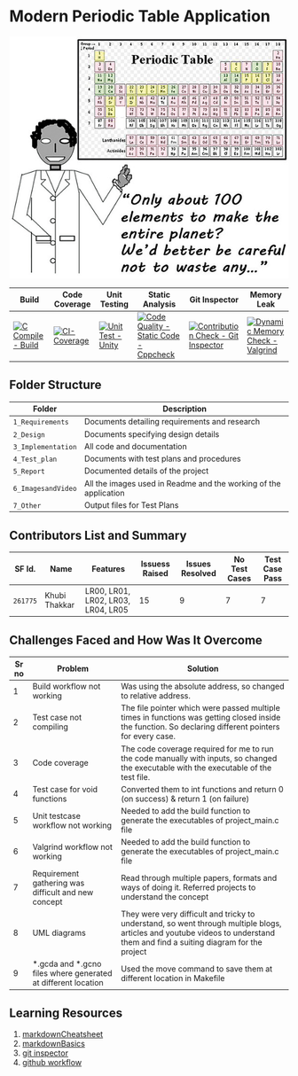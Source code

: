 # Modern Periodic Table Application

![Logo](/6_ImagesAndVideos/periodiclogo.jpg)

Build | Code Coverage | Unit Testing | Static Analysis | Git Inspector | Memory Leak
------|----------|-------|-------- | --- | ---
[![C Compile - Build](https://github.com/KhubiThakkar/Periodic-Table/actions/workflows/build.yml/badge.svg?branch=master)](https://github.com/KhubiThakkar/Periodic-Table/actions/workflows/build.yml) | [![CI-Coverage](https://github.com/KhubiThakkar/Periodic-Table/actions/workflows/coverage.yml/badge.svg?branch=master)](https://github.com/KhubiThakkar/Periodic-Table/actions/workflows/coverage.yml) | [![Unit Test - Unity](https://github.com/KhubiThakkar/Periodic-Table/actions/workflows/unit-test.yml/badge.svg?branch=master)](https://github.com/KhubiThakkar/Periodic-Table/actions/workflows/unit-test.yml) | [![Code Quality - Static Code - Cppcheck](https://github.com/KhubiThakkar/Periodic-Table/actions/workflows/cpp-check.yml/badge.svg?branch=master)](https://github.com/KhubiThakkar/Periodic-Table/actions/workflows/cpp-check.yml) | [![Contribution Check - Git Inspector](https://github.com/KhubiThakkar/Periodic-Table/actions/workflows/gitinspector.yml/badge.svg?branch=master)](https://github.com/KhubiThakkar/Periodic-Table/actions/workflows/gitinspector.yml) | [![Dynamic Memory Check - Valgrind](https://github.com/KhubiThakkar/Periodic-Table/actions/workflows/valgrind.yml/badge.svg?branch=master)](https://github.com/KhubiThakkar/Periodic-Table/actions/workflows/valgrind.yml)


## Folder Structure
Folder             | Description
-------------------| -----------------------------------------
`1_Requirements`   | Documents detailing requirements and research
`2_Design`         | Documents specifying design details
`3_Implementation` | All code and documentation
`4_Test_plan`      | Documents with test plans and procedures
`5_Report`         | Documented details of the project
`6_ImagesandVideo` | All the images used in Readme and the working of the application
`7_Other`          | Output files for Test Plans

## Contributors List and Summary

SF Id. |  Name   |    Features    | Issuess Raised |Issues Resolved|No Test Cases|Test Case Pass
-------|---------|----------------|----------------|---------------|-------------|--------------
`261775` | Khubi Thakkar  | LR00, LR01, LR02, LR03, LR04, LR05   | 15     | 9   |7  |7 

## Challenges Faced and How Was It Overcome

**Sr no** | **Problem** | **Solution**
| ------ | ----- | ------ |
1 | Build workflow not working | Was using the absolute address, so changed to relative address.
2 |Test case not compiling | The file pointer which were passed multiple times in functions was getting closed inside the function. So declaring different pointers for every case.
3 |Code coverage| The code coverage required for me to run the code manually with inputs, so changed the executable with the executable of the test file. 
4 |Test case for void functions| Converted them to int functions and return 0 (on success) & return 1 (on failure)
5 |Unit testcase workflow not working| Needed to add the build function to generate the executables of project_main.c file
6 |Valgrind workflow not working| Needed to add the build function to generate the executables of project_main.c file
7 | Requirement gathering was difficult and new concept | Read through multiple papers, formats and ways of doing it. Referred projects to understand the concept
8 | UML diagrams | They were very difficult and tricky to understand, so went through multiple blogs, articles and youtube videos to understand them and find a suiting diagram for the project
9 | *.gcda and *.gcno files where generated at different location | Used the move command to save them at different location in Makefile


## Learning Resources
1. [markdownCheatsheet](https://github.com/adam-p/markdown-here/wiki/Markdown-Cheatsheet)
2. [markdownBasics](https://guides.github.com/features/mastering-markdown/)
3. [git inspector](https://github.com/ejwa/gitinspector.git)
4. [github workflow](https://docs.github.com/en/actions/learn-github-action)

